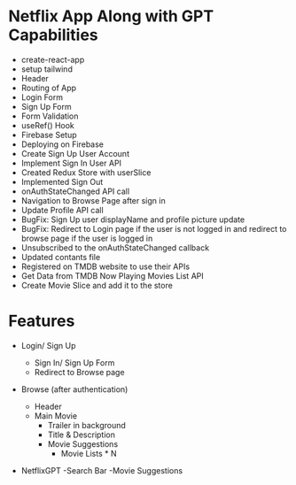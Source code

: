# Netflix App Along with GPT Capabilities

- create-react-app
- setup tailwind
- Header
- Routing of App
- Login Form
- Sign Up Form
- Form Validation
- useRef() Hook
- Firebase Setup
- Deploying on Firebase
- Create Sign Up User Account
- Implement Sign In User API
- Created Redux Store with userSlice
- Implemented Sign Out
- onAuthStateChanged API call
- Navigation to Browse Page after sign in
- Update Profile API call
- BugFix: Sign Up user displayName and profile picture update
- BugFix: Redirect to Login page if the user is not logged in and redirect to browse page if the user is logged in
- Unsubscribed to the onAuthStateChanged callback
- Updated contants file
- Registered on TMDB website to use their APIs
- Get Data from TMDB Now Playing Movies List API
- Create Movie Slice and add it to the store

# Features

- Login/ Sign Up
  - Sign In/ Sign Up Form
  - Redirect to Browse page
- Browse (after authentication)

  - Header
  - Main Movie
    - Trailer in background
    - Title & Description
    - Movie Suggestions
      - Movie Lists \* N

- NetflixGPT
  -Search Bar
  -Movie Suggestions
